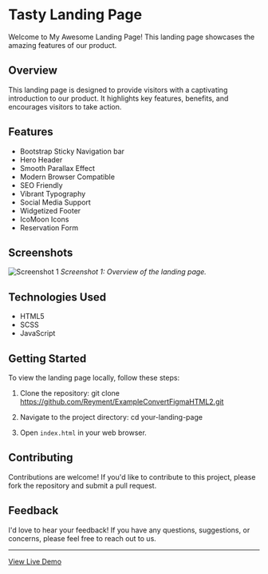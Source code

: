 

# Tasty Landing Page

Welcome to My Awesome Landing Page! This landing page showcases the amazing features of our product.

## Overview

This landing page is designed to provide visitors with a captivating introduction to our product. It highlights key features, benefits, and encourages visitors to take action.

## Features

- Bootstrap Sticky Navigation bar
- Hero Header
- Smooth Parallax Effect
- Modern Browser Compatible
- SEO Friendly
- Vibrant Typography
- Social Media Support
- Widgetized Footer
- IcoMoon Icons
- Reservation Form

## Screenshots

![Screenshot 1](/src/images/homepage.png)
*Screenshot 1: Overview of the landing page.*


## Technologies Used

- HTML5
- SCSS
- JavaScript
  

## Getting Started

To view the landing page locally, follow these steps:

1. Clone the repository:
   git clone https://github.com/Reyment/ExampleConvertFigmaHTML2.git
   
3. Navigate to the project directory:
	cd your-landing-page

3. Open `index.html` in your web browser.


## Contributing

Contributions are welcome! If you'd like to contribute to this project, please fork the repository and submit a pull request.

## Feedback

I'd love to hear your feedback! If you have any questions, suggestions, or concerns, please feel free to reach out to us.


---

[View Live Demo](https://example-convert-figma-html-2.vercel.app/)


